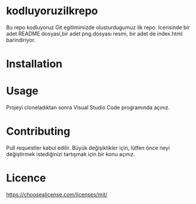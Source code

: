 # kodluyoruzilkrepo
Bu repo kodluyoruz Git egitimimizde olusturdugumuz ilk repo. Icerisinde bir adet README dosyasi,bir adet png.dosyası resmi, bir adet de index.html barindiriyor.
# Installation
# Usage
Projeyi cloneladıktan sonra Visual Studio Code programında açınız.
# Contributing
Pull requestler kabul edilir. Büyük değişiklikler için, lütfen önce neyi değiştirmek istediğinizi tartışmak için bir konu açınız.
# Licence
https://choosealicense.com/licenses/mit/

